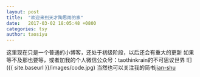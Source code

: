 ```yaml
---
layout: post
title:  "欢迎来到天才陶思雨的家"
date:   2017-03-02 18:05:48 +0800
categories: tsy
author: taosiyu
---
```

 这里现在只是一个普通的小博客，还处于初级阶段，以后还会有重大的更新
 如果等不及那也要等，或者加我的个人微信公众号：taothinkrain的不可思议世界
 ![]({{ site.baseurl }}/images/code.jpg)
 当然也可以关注我的简书[jian-shu]


[jian-shu]: http://www.jianshu.com/u/54ec55bb6b32
